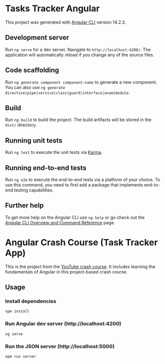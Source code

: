 # Tasks Tracker Angular

This project was generated with [Angular CLI](https://github.com/angular/angular-cli) version 14.2.3.

## Development server

Run `ng serve` for a dev server. Navigate to `http://localhost:4200/`. The application will automatically reload if you change any of the source files.

## Code scaffolding

Run `ng generate component component-name` to generate a new component. You can also use `ng generate directive|pipe|service|class|guard|interface|enum|module`.

## Build

Run `ng build` to build the project. The build artifacts will be stored in the `dist/` directory.

## Running unit tests

Run `ng test` to execute the unit tests via [Karma](https://karma-runner.github.io).

## Running end-to-end tests

Run `ng e2e` to execute the end-to-end tests via a platform of your choice. To use this command, you need to first add a package that implements end-to-end testing capabilities.

## Further help

To get more help on the Angular CLI use `ng help` or go check out the [Angular CLI Overview and Command Reference](https://angular.io/cli) page.

#

#

# Angular Crash Course (Task Tracker App)

This is the project from the [YouTube crash course](https://www.youtube.com/watch?v=3dHNOWTI7H8). It includes learning the fundamentals of Angular in this project-based crash course.

## Usage

### Install dependencies

```
npm install
```

### Run Angular dev server (http://localhost:4200)

```
ng serve
```

### Run the JSON server (http://localhost:5000)

```
npm run server
```
